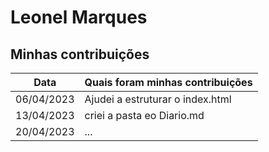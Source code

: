# Leonel Marques


## Minhas contribuições

| Data       | Quais foram minhas contribuições |
|------------|----------------------------------|
| 06/04/2023 | Ajudei a estruturar o index.html |
| 13/04/2023 | criei a pasta eo Diario.md |
| 20/04/2023 | ... |
